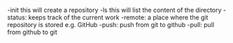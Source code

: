 -init this will create a repository
-ls this will list the content of the directory
-status: keeps track of the current work
-remote: a place where the git repository is stored e.g. GitHub
-push: push from git to github
-pull: pull from github to git
